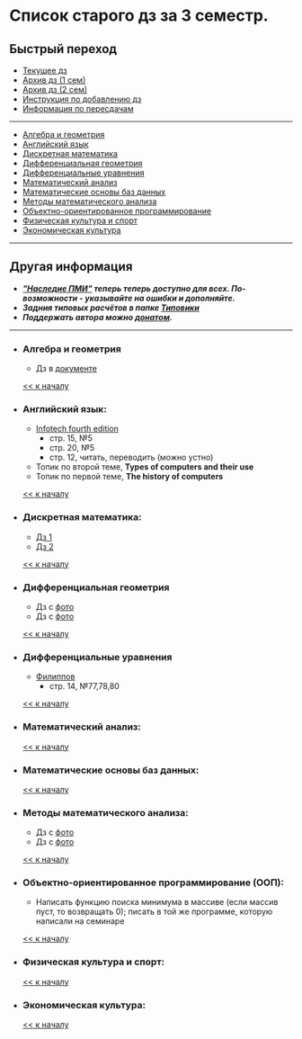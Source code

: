 # Список старого дз за 3 семестр.

## Быстрый переход

- [Текущее дз](README.md#Список-текущего-и-будущего-дз)
- [Архив дз (1 сем)](Дз_1_семестр.md#Список-старого-дз-за-1-семестр.)
- [Архив дз (2 сем)](Дз_2_семестр.md#Список-старого-дз-за-2-семестр.)
- [Инструкция по добавлению дз](Как_вам_добавлять_сюда_дз/Как_добавить_дз.md)
- [Информация по пересдачам](пересдачи.md)

***

- [Алгебра и геометрия](#Алгебра-и-геометрия)
- [Английский язык](#Английский-язык)
- [Дискретная математика](#Дискретная-математика)
- [Дифференциальная геометрия](#Дифференциальная-геометрия)
- [Дифференциальные уравнения](#Дифференциальные-уравнения)
- [Математический анализ](#Математический-анализ)
- [Математические основы баз данных](#Математические-основы-баз-данных)
- [Методы математического анализа](#Методы-математического-анализа)
- [Объектно-ориентированное программирование](#Объектно-ориентированное-программирование-ООП)
- [Физическая культура и спорт](#Физическая-культура-и-спорт)
- [Экономическая культура](#Экономическая-культура)

***

## Другая информация

- __*["Наследие ПМИ"](https://github.com/appliedMathematicsAndComputerScience/PMI_legacy) теперь теперь доступно для всех. По-возможности - указывайте на ошибки и дополняйте.*__
-  __*Задния типовых расчётов в папке [Типовики](https://github.com/nektonick/KMBO-01-homework/tree/master/%D0%A2%D0%B8%D0%BF%D0%BE%D0%B2%D0%B8%D0%BA%D0%B8)*__
- __*Поддержать автора можно [донатом](https://www.tinkoff.ru/rm/grebnev.nikita7/9UP5Q99768).*__

***

- ### Алгебра и геометрия
    - Дз в [документе](Ресурсы/Документы/3сем/dz_algebra_10.pdf)

    [<< к началу](#Быстрый-переход)

- ### Английский язык:
    - [Infotech fourth edition](Книги/infotech_english_for_computer_users_4th_ed_students_book-3.pdf) 
        -  стр. 15, №5
        -  стр. 20, №5
        -  стр. 12, читать, переводить (можно устно)
    - Топик по второй теме, **Types of computers and their use**
    - Топик по первой теме, **The history of computers**
    
    [<< к началу](#Быстрый-переход)
    
- ### Дискретная математика:
    - [Дз 1](Ресурсы/Документы/3сем/hw1.pdf)
    - [Дз 2](Ресурсы/Документы/3сем/hw2.pdf)
      
    [<< к началу](#Быстрый-переход)

- ### Дифференциальная геометрия
    - Дз с [фото](Ресурсы/Изображения/3сем/диффгем_1.jpg)
    - Дз с [фото](Ресурсы/Изображения/3сем/диффгем_2.jpg)

    [<< к началу](#Быстрый-переход)

- ### Дифференциальные уравнения
    - [Филиппов](Книги/FilippovDU.pdf)
        - стр. 14, №77,78,80
      
    [<< к началу](#Быстрый-переход)

- ### Математический анализ:

    [<< к началу](#Быстрый-переход) 

- ### Математические основы баз данных:
      
    [<< к началу](#Быстрый-переход)
    
- ### Методы математического анализа:
    - Дз с [фото](Ресурсы/Изображения/3сем/методы_1.jpg)
    - Дз с [фото](Ресурсы/Изображения/3сем/методы_2.jpg)

    [<< к началу](#Быстрый-переход)

- ### Объектно-ориентированное программирование (ООП):
    - Написать функцию поиска минимума в массиве (если массив пуст, то возвращать 0); писать в той же программе, которую написали на семинаре

    [<< к началу](#Быстрый-переход)

- ### Физическая культура и спорт:
      
    [<< к началу](#Быстрый-переход)

- ### Экономическая культура:
      
    [<< к началу](#Быстрый-переход)
